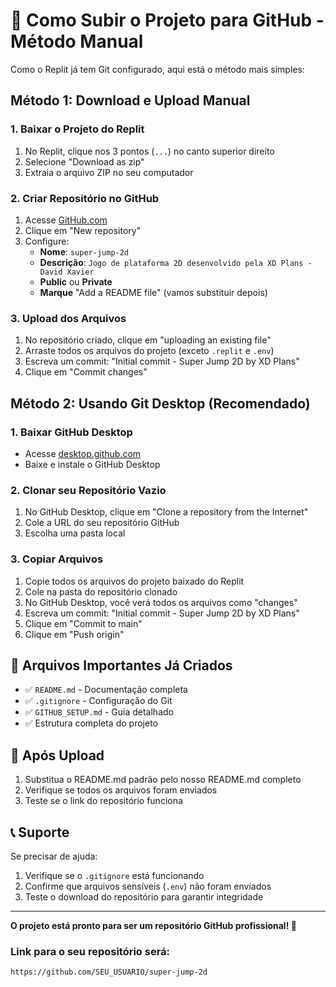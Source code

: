 # 🚀 Como Subir o Projeto para GitHub - Método Manual

Como o Replit já tem Git configurado, aqui está o método mais simples:

## Método 1: Download e Upload Manual

### 1. Baixar o Projeto do Replit
1. No Replit, clique nos 3 pontos (`...`) no canto superior direito
2. Selecione "Download as zip"
3. Extraia o arquivo ZIP no seu computador

### 2. Criar Repositório no GitHub
1. Acesse [GitHub.com](https://github.com)
2. Clique em "New repository"
3. Configure:
   - **Nome**: `super-jump-2d`
   - **Descrição**: `Jogo de plataforma 2D desenvolvido pela XD Plans - David Xavier`
   - **Public** ou **Private**
   - **Marque** "Add a README file" (vamos substituir depois)

### 3. Upload dos Arquivos
1. No repositório criado, clique em "uploading an existing file"
2. Arraste todos os arquivos do projeto (exceto `.replit` e `.env`)
3. Escreva um commit: "Initial commit - Super Jump 2D by XD Plans"
4. Clique em "Commit changes"

## Método 2: Usando Git Desktop (Recomendado)

### 1. Baixar GitHub Desktop
- Acesse [desktop.github.com](https://desktop.github.com)
- Baixe e instale o GitHub Desktop

### 2. Clonar seu Repositório Vazio
1. No GitHub Desktop, clique em "Clone a repository from the Internet"
2. Cole a URL do seu repositório GitHub
3. Escolha uma pasta local

### 3. Copiar Arquivos
1. Copie todos os arquivos do projeto baixado do Replit
2. Cole na pasta do repositório clonado
3. No GitHub Desktop, você verá todos os arquivos como "changes"
4. Escreva um commit: "Initial commit - Super Jump 2D by XD Plans"
5. Clique em "Commit to main"
6. Clique em "Push origin"

## 📁 Arquivos Importantes Já Criados

- ✅ `README.md` - Documentação completa
- ✅ `.gitignore` - Configuração do Git
- ✅ `GITHUB_SETUP.md` - Guia detalhado
- ✅ Estrutura completa do projeto

## 🎯 Após Upload

1. Substitua o README.md padrão pelo nosso README.md completo
2. Verifique se todos os arquivos foram enviados
3. Teste se o link do repositório funciona

## 📞 Suporte

Se precisar de ajuda:
1. Verifique se o `.gitignore` está funcionando
2. Confirme que arquivos sensíveis (`.env`) não foram enviados
3. Teste o download do repositório para garantir integridade

---

**O projeto está pronto para ser um repositório GitHub profissional! 🌟**

### Link para o seu repositório será:
`https://github.com/SEU_USUARIO/super-jump-2d`